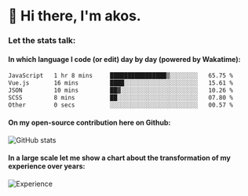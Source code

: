 # 👋 Hi there, I'm akos. 


### Let the stats talk:


#### In which language I code (or edit) day by day (powered by Wakatime): 

<!--START_SECTION:waka-->

```txt
JavaScript   1 hr 8 mins     ████████████████▒░░░░░░░░   65.75 %
Vue.js       16 mins         ████░░░░░░░░░░░░░░░░░░░░░   15.61 %
JSON         10 mins         ██▓░░░░░░░░░░░░░░░░░░░░░░   10.26 %
SCSS         8 mins          ██░░░░░░░░░░░░░░░░░░░░░░░   07.80 %
Other        0 secs          ░░░░░░░░░░░░░░░░░░░░░░░░░   00.57 %
```

<!--END_SECTION:waka-->

#### On my open-source contribution here on Github:
 
![GitHub stats](https://github-readme-stats.vercel.app/api?username=akosbalasko)

#### In a large scale let me show a chart about the transformation of my experience over years:   

![Experience](https://cr-skills-chart-widget.azurewebsites.net/api/api?username=akosbalasko)
